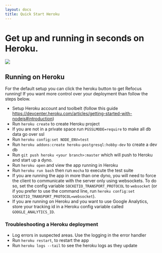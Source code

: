 ```yaml
---
layout: docs
title: Quick Start Heroku
---
```


# Get up and running in seconds on Heroku.
[<img src="https://www.herokucdn.com/deploy/button.svg">](https://heroku.com/deploy?template=https://github.com/Salesforce/refocus)

## Running on Heroku
For the default setup you can click the heroku button to get Refocus running! If you want more control over your deployment than follow the steps below.
- Setup Heroku account and toolbelt (follow this guide https://devcenter.heroku.com/articles/getting-started-with-nodejs#introduction)
- Run ```heroku create``` to create Heroku project
- If you are not in a private space run ```PGSSLMODE=require``` to make all db data go over ssl
- Run ```heroku config:set NODE_ENV=test```
- Run ```heroku addons:create heroku-postgresql:hobby-dev``` to create a dev db
- Run ```git push heroku <your branch>:master``` which will push to Heroku and start up a dyno.
- Run ```heroku open``` and view the app running in Heroku
- Run ```heroku run bash``` then run ```mocha``` to execute the test suite
- If you are running the app in more than one dyno, you will need to force the client to communicate with the server only using websockets. To do so, set the config variable `SOCKETIO_TRANSPORT_PROTOCOL` to `websocket` (or if you prefer to use the command line, run ```heroku config:set SOCKETIO_TRANSPORT_PROTOCOL=websocket```).
- If you are running on Heroku and you want to use Google Analytics, store your tracking id in a Heroku config variable called `GOOGLE_ANALYTICS_ID`.

### Troubleshooting a Heroku deployment
- Log errors in suspected areas. Use the logging in the error handler
- Run ```heroku restart```, to restart the app
- Run ```heroku logs --tail``` to see the heroku logs as they update
